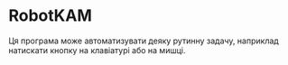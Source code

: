 # RobotKAM
Ця програма може автоматизувати деяку рутинну задачу, наприклад натискати кнопку на клавіатурі або на мишці. 
